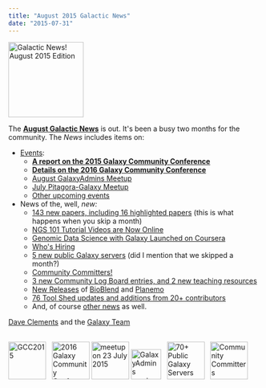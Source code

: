 ```yaml
---
title: "August 2015 Galactic News"
date: "2015-07-31"
---
```

<div class='right'>
<a href='/galaxy-updates/2015-08/'><img src="/images/logos/GalaxyUpdate200.png" alt="Galactic News! August 2015 Edition" width=150 /></a>
</div>

The **[August Galactic News](/galaxy-updates/2015-08/)** is out.  It's been a busy two months for the community.  The *News* includes items on:
* [Events](/galaxy-updates/2015-08/#events):
  * **[A report on the 2015 Galaxy Community Conference](/galaxy-updates/2015-08/#gcc2015-report)**
  * **[Details on the 2016 Galaxy Community Conference](/galaxy-updates/2015-08/#gcc2016-june-25-29-2016-bloomington-indiana-united-states)**
  * [August GalaxyAdmins Meetup](/galaxy-updates/2015-08/#august-galaxyadmins-meetup)
  * [July Pitagora-Galaxy Meetup](/galaxy-updates/2015-08/#july-2015-pitagora-galaxy-meetup)
  * [Other upcoming events](/galaxy-updates/2015-08/#other-events)
* News of the, well, *new:*
  * [143 new papers, including 16 highlighted papers](/galaxy-updates/2015-08/#new-papers) (this is what happens when you skip a month)
  * [NGS 101 Tutorial Videos are Now Online](/galaxy-updates/2015-08/#ngs-101-tutorial-videos-are-now-online)
  * [Genomic Data Science with Galaxy Launched on Coursera](/galaxy-updates/2015-08/#genomic-data-science-with-galaxy-launched-on-coursera)
  * [Who's Hiring](/galaxy-updates/2015-08/#whos-hiring)
  * [5 new public Galaxy servers](/galaxy-updates/2015-08/#new-public-galaxy-servers) (did I mention that we skipped a month?)
  * [Community Committers!](/galaxy-updates/2015-08/#community-committers)
  * [3 new Community Log Board entries, and 2 new teaching resources](/galaxy-updates/2015-08/#galaxy-community-hubs)
  * [New Releases](/galaxy-updates/2015-08/#releases) of [BioBlend](/galaxy-updates/2015-08/#bioblend-060-and-061) and  [Planemo](/galaxy-updates/2015-08/#planemo-0130-through-0132)
  * [76 Tool Shed updates and additions from 20+ contributors](/toolshed/contributions/2015-07/)
  * And, of course [other news](/galaxy-updates/2015-08/#other-news) as well.

[Dave Clements](/people/dave-clements/) and the [Galaxy Team](/galaxy-team/)

<br />
<div class='center'>
<a href='/galaxy-updates/2015-08/#gcc2015-report'><img src="/images/logos/GCC2015LogoWide600.png" alt="GCC2015" height="75" /></a> &nbsp;
<a href='/galaxy-updates/2015-08/#gcc2016-june-25-29-2016-bloomington-indiana-united-states'><img src="/events/gcc2016/GCC2016LogoFull_big.png" alt="2016 Galaxy Community Conference" height="75" /></a>
<a href='/galaxy-updates/2015-08/#july-2015-pitagora-galaxy-meetup'><img src="/images/logos/PitagoraBoXLogo.png" alt="meetup on 23 July 2015" height="75" /></a>
<a href='/galaxy-updates/2015-08/#august-galaxyadmins-meetup'><img src="/images/logos/GalaxyAdmins.png" alt="GalaxyAdmins meetup August 20" height="60" /></a> &nbsp;
<a href='/galaxy-updates/2015-08/#new-public-galaxy-servers'><img src="/public-galaxy-servers/70PlusSlide.png" alt="70+ Public Galaxy Servers" height="75" /></a> &nbsp;
<a href='/galaxy-updates/2015-08/#community-committers'><img src="/images/CommunityCommitters1.png" alt="Community Committers" height="75" /></a>
</div>
<br />
